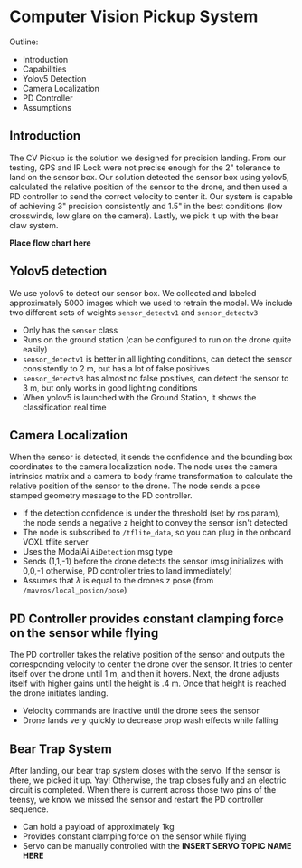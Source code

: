 # Computer Vision Pickup System

Outline:
- Introduction
- Capabilities
- Yolov5 Detection
- Camera Localization
- PD Controller
- Assumptions

## Introduction
The CV Pickup is the solution we designed for precision landing. From our testing, GPS and IR Lock were not precise enough for the 2" tolerance to land on the sensor box. Our solution detected the sensor box using yolov5, calculated the relative position of the sensor to the drone, and then used a PD controller to send the correct velocity to center it. Our system is capable of achieving 3" precision consistently and 1.5" in the best conditions (low crosswinds, low glare on the camera). Lastly, we pick it up with the bear claw system.

**Place flow chart here**

## Yolov5 detection
We use yolov5 to detect our sensor box. We collected and labeled approximately 5000 images which we used to retrain the model. We include two different sets of weights `sensor_detectv1` and `sensor_detectv3`
- Only has the `sensor` class
- Runs on the ground station (can be configured to run on the drone quite easily)
- `sensor_detectv1` is better in all lighting conditions, can detect the sensor consistently to 2 m, but has a lot of false positives
- `sensor_detectv3` has almost no false positives, can detect the sensor to 3 m, but only works in good lighting conditions
- When yolov5 is launched with the Ground Station, it shows the classification real time

## Camera Localization
When the sensor is detected, it sends the confidence and the bounding box coordinates to the camera localization node. The node uses the camera intrinsics matrix and a camera to body frame transformation to calculate the relative position of the sensor to the drone. The node sends a pose stamped geometry message to the PD controller.
- If the detection confidence is under the threshold (set by ros param), the node sends a negative z height to convey the sensor isn't detected
- The node is subscribed to `/tflite_data`, so you can plug in the onboard VOXL tflite server
- Uses the ModalAi `AiDetection` msg type
- Sends (1,1,-1) before the drone detects the sensor (msg initializes with 0,0,-1 otherwise, PD controller tries to land immediately)
- Assumes that $\lambda$ is equal to the drones z pose (from `/mavros/local_posion/pose`)

## PD Controller provides constant clamping force on the sensor while flying
The PD controller takes the relative position of the sensor and outputs the corresponding velocity to center the drone over the sensor. It tries to center itself over the drone until 1 m, and then it hovers. Next, the drone adjusts itself with higher gains until the height is .4 m. Once that height is reached the drone initiates landing.
- Velocity commands are inactive until the drone sees the sensor
- Drone lands very quickly to decrease prop wash effects while falling

## Bear Trap System
After landing, our bear trap system closes with the servo. If the sensor is there, we picked it up. Yay! Otherwise, the trap closes fully and an electric circuit is completed. When there is current across those two pins of the teensy, we know we missed the sensor and restart the PD controller sequence.
- Can hold a payload of approximately 1kg
- Provides constant clamping force on the sensor while flying
- Servo can be manually controlled with the **INSERT SERVO TOPIC NAME HERE**
